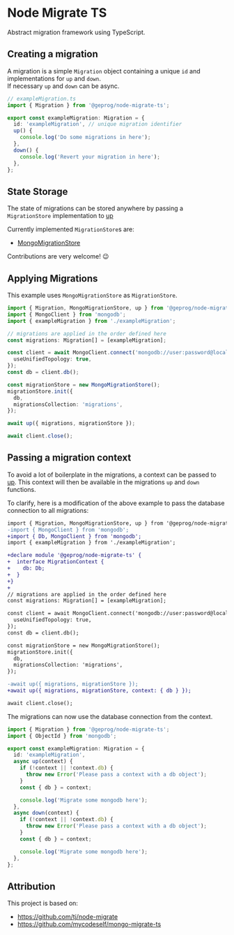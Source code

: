 # Node Migrate TS

Abstract migration framework using TypeScript.

## Creating a migration

A migration is a simple `Migration` object containing a unique `id` and implementations for `up` and `down`.  
If necessary `up` and `down` can be async.

```ts
// exampleMigration.ts
import { Migration } from '@geprog/node-migrate-ts';

export const exampleMigration: Migration = {
  id: 'exampleMigration', // unique migration identifier
  up() {
    console.log('Do some migrations in here');
  },
  down() {
    console.log('Revert your migration in here');
  },
};
```

## State Storage

The state of migrations can be stored anywhere by passing a `MigrationStore` implementation to [up](src/up.ts)

Currently implemented `MigrationStore`s are:

- [MongoMigrationStore](src/MongoMigrationStore.ts)

Contributions are very welcome! :wink:

## Applying Migrations

This example uses `MongoMigrationStore` as `MigrationStore`.

```ts
import { Migration, MongoMigrationStore, up } from '@geprog/node-migrate-ts';
import { MongoClient } from 'mongodb';
import { exampleMigration } from './exampleMigration';

// migrations are applied in the order defined here
const migrations: Migration[] = [exampleMigration];

const client = await MongoClient.connect('mongodb://user:password@localhost:27017/database?authSource=admin', {
  useUnifiedTopology: true,
});
const db = client.db();

const migrationStore = new MongoMigrationStore();
migrationStore.init({
  db,
  migrationsCollection: 'migrations',
});

await up({ migrations, migrationStore });

await client.close();
```

## Passing a migration context

To avoid a lot of boilerplate in the migrations, a context can be passed to [up](src/up.ts).
This context will then be available in the migrations `up` and `down` functions.

To clarify, here is a modification of the above example to pass the database connection to all migrations:

```diff
import { Migration, MongoMigrationStore, up } from '@geprog/node-migrate-ts';
-import { MongoClient } from 'mongodb';
+import { Db, MongoClient } from 'mongodb';
import { exampleMigration } from './exampleMigration';

+declare module '@geprog/node-migrate-ts' {
+  interface MigrationContext {
+    db: Db;
+  }
+}
+
// migrations are applied in the order defined here
const migrations: Migration[] = [exampleMigration];

const client = await MongoClient.connect('mongodb://user:password@localhost:27017/database?authSource=admin', {
  useUnifiedTopology: true,
});
const db = client.db();

const migrationStore = new MongoMigrationStore();
migrationStore.init({
  db,
  migrationsCollection: 'migrations',
});

-await up({ migrations, migrationStore });
+await up({ migrations, migrationStore, context: { db } });

await client.close();
```

The migrations can now use the database connection from the context.

```ts
import { Migration } from '@geprog/node-migrate-ts';
import { ObjectId } from 'mongodb';

export const exampleMigration: Migration = {
  id: 'exampleMigration',
  async up(context) {
    if (!context || !context.db) {
      throw new Error('Please pass a context with a db object');
    }
    const { db } = context;

    console.log('Migrate some mongodb here');
  },
  async down(context) {
    if (!context || !context.db) {
      throw new Error('Please pass a context with a db object');
    }
    const { db } = context;

    console.log('Migrate some mongodb here');
  },
};
```

## Attribution

This project is based on:

- <https://github.com/tj/node-migrate>
- <https://github.com/mycodeself/mongo-migrate-ts>
